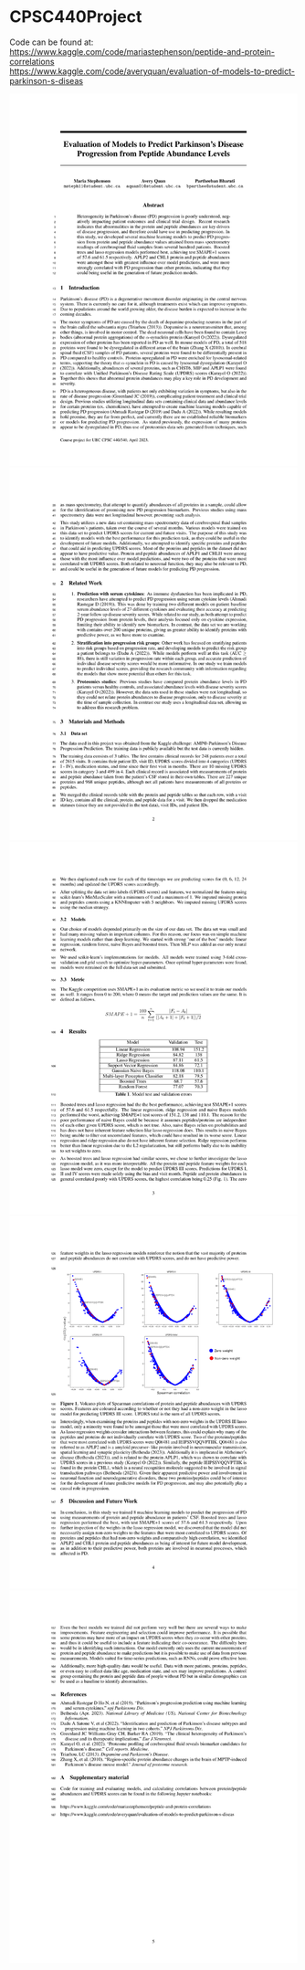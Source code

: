 # CPSC440Project
Code can be found at:<br />
https://www.kaggle.com/code/mariastephenson/peptide-and-protein-correlations<br />
https://www.kaggle.com/code/averyquan/evaluation-of-models-to-predict-parkinson-s-diseas 

![report](report1.png)
![report](report2.png)
![report](report3.png)
![report](report4.png)
![report](report5.png)

